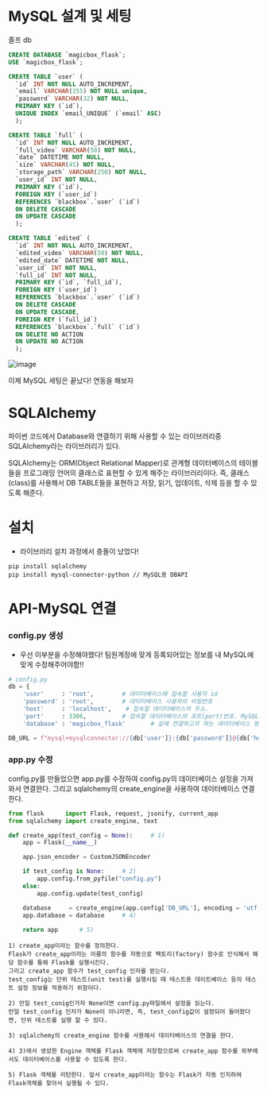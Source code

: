 # MySQL 설계 및 세팅
졸프 db
```SQL
CREATE DATABASE `magicbox_flask`;
USE `magicbox_flask`;

CREATE TABLE `user` (
  `id` INT NOT NULL AUTO_INCREMENT,
  `email` VARCHAR(255) NOT NULL unique,
  `password` VARCHAR(32) NOT NULL,
  PRIMARY KEY (`id`),
  UNIQUE INDEX `email_UNIQUE` (`email` ASC)
  );

CREATE TABLE `full` (
  `id` INT NOT NULL AUTO_INCREMENT,
  `full_video` VARCHAR(50) NOT NULL,
  `date` DATETIME NOT NULL,
  `size` VARCHAR(45) NOT NULL,
  `storage_path` VARCHAR(250) NOT NULL,
  `user_id` INT NOT NULL,
  PRIMARY KEY (`id`),
  FOREIGN KEY (`user_id`)
  REFERENCES `blackbox`.`user` (`id`)
  ON DELETE CASCADE
  ON UPDATE CASCADE
  );

CREATE TABLE `edited` (
  `id` INT NOT NULL AUTO_INCREMENT,
  `edited_video` VARCHAR(50) NOT NULL,
  `edited_date` DATETIME NOT NULL,
  `user_id` INT NOT NULL,
  `full_id` INT NOT NULL,
  PRIMARY KEY (`id`, `full_id`),
  FOREIGN KEY (`user_id`)
  REFERENCES `blackbox`.`user` (`id`)
  ON DELETE CASCADE
  ON UPDATE CASCADE,
  FOREIGN KEY (`full_id`)
  REFERENCES `blackbox`.`full` (`id`)
  ON DELETE NO ACTION
  ON UPDATE NO ACTION
  );
  ```
  
  ![image](https://user-images.githubusercontent.com/61506233/105576740-3fc25c80-5db8-11eb-87a7-cd82807cadbb.png)


이제 MySQL 세팅은 끝났다! 연동을 해보자

# SQLAlchemy
파이썬 코드에서 Database와 연결하기 위해 사용할 수 있는 라이브러리중 SQLAlchemy라는 라이브러리가 있다.

SQLAlchemy는 ORM(Object Relational Mapper)로 관계형 데이터베이스의 테이블들을 프로그래밍 언어의 클래스로 표현할 수 있게 해주는 라이브러리이다.
즉, 클래스(class)를 사용해서 DB TABLE들을 표현하고 저장, 읽기, 업데이트, 삭제 등을 할 수 있도록 해준다.

# 설치
- 라이브러리 설치 과정에서 충돌이 났었다!
```
pip install sqlalchemy 
pip install mysql-connector-python // MySQL용 DBAPI
```

# API-MySQL 연결
### config.py 생성
- 우선 이부분을 수정해야했다! 팀원계정에 맞게 등록되어있는 정보를 내 MySQL에 맞게 수정해주어야함!!
```python
# config.py
db = {
    'user'     : 'root',		# 데이터베이스에 접속할 사용자 id
    'password' : 'root',		# 데이터베이스 사용자의 비밀번호
    'host'     : 'localhost',	 # 접속할 데이터베이스의 주소.
    'port'     : 3306,			# 접속할 데이터베이스의 포트(port)번호. MySQL일 경우 보통 3306포트를 사용한다.
    'database' : 'magicbox_flask'		# 실제 연결하고자 하는 데이터베이스 명

DB_URL = f"mysql+mysqlconnector://{db['user']}:{db['password']}@{db['host']}:{db['port']}/{db['database']}?charset=utf8"
```
### app.py 수정
config.py를 만들었으면 app.py를 수정하여 config.py의 데이터베이스 설정을 가져와서 연결한다.
그리고 sqlalchemy의 create_engine을 사용하여 데이터베이스 연결한다.

```python
from flask      import Flask, request, jsonify, current_app
from sqlalchemy import create_engine, text

def create_app(test_config = None):		# 1)
    app = Flask(__name__)

    app.json_encoder = CustomJSONEncoder

    if test_config is None:		# 2)
        app.config.from_pyfile("config.py")
    else:
        app.config.update(test_config)

    database     = create_engine(app.config['DB_URL'], encoding = 'utf-8', max_overflow = 0)		# 3)
    app.database = database		# 4)
    
    return app		# 5)
```


```
1) create_app이라는 함수를 정의한다.
Flask가 create_app이라는 이름의 함수를 자동으로 팩토리(factory) 함수로 인식해서 해당 함수를 통해 Flask를 실행시킨다.
그리고 create_app 함수가 test_config 인자를 받는다.
test_config는 단위 테스트(unit test)를 실행시킬 때 테스트용 데이트베이스 등의 테스트 설정 정보를 적용하기 위함이다.

2) 만일 test_conig인가자 None이면 config.py파일에서 설정을 읽는다.
만일 test_config 인자가 None이 아니라면, 즉, test_config값이 설정되어 들어왔다면, 단위 테스트를 실행 할 수 있다.

3) sqlalchemy의 create_engine 함수를 사용해서 데이터베이스의 연결을 한다.

4) 3)에서 생성한 Engine 객체를 Flask 객체에 저장함으로써 create_app 함수를 외부에서도 데이터베이스를 사용할 수 있도록 한다.

5) Flask 객체를 리턴한다. 앞서 create_app이라는 함수는 Flask가 자동 인지하여 Flask객체를 찾아서 실행될 수 있다.
```

